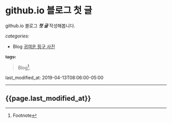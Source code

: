 
# github.io 블로그  첫 글

github.io 블로그 ***첫 글*** 작성해봅니다.


_categories:_

 - Blog [귀여운 핑구 사진](https://img.theqoo.net/img/ptLYR.jpg)

~~tags:~~

  > Blog[^1].


last_modified_at: 2019-04-13T08:06:00-05:00



[^1]: Footnote 

---
{{page.last_modified_at}}
---
